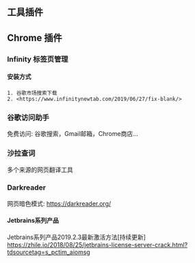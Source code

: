 ## 工具插件

## Chrome 插件

### Infinity 标签页管理

#### 安装方式

 	1. 谷歌市场搜索下载
 	2. <https://www.infinitynewtab.com/2019/06/27/fix-blank/>



### 谷歌访问助手

免费访问: 谷歌搜索，Gmail邮箱，Chrome商店...



### 沙拉查词

多个来源的网页翻译工具



### Darkreader

网页暗色模式: <https://darkreader.org/>



#### Jetbrains系列产品

Jetbrains系列产品2019.2.3最新激活方法[持续更新] <https://zhile.io/2018/08/25/jetbrains-license-server-crack.html?tdsourcetag=s_pctim_aiomsg>